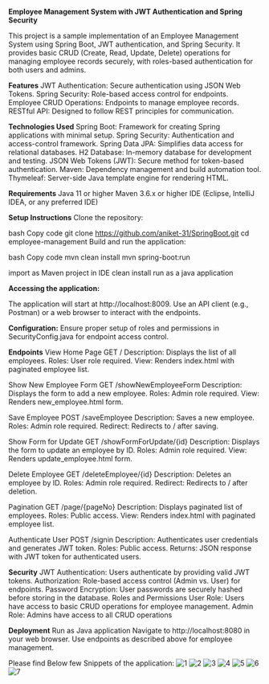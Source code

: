 **Employee Management System with JWT Authentication and Spring Security**

This project is a sample implementation of an Employee Management System using Spring Boot, JWT authentication, and Spring Security. It provides basic CRUD (Create, Read, Update, Delete) operations for managing employee records securely, with roles-based authentication for both users and admins.

**Features**
JWT Authentication: Secure authentication using JSON Web Tokens.
Spring Security: Role-based access control for endpoints.
Employee CRUD Operations: Endpoints to manage employee records.
RESTful API: Designed to follow REST principles for communication.

**Technologies Used**
Spring Boot: Framework for creating Spring applications with minimal setup.
Spring Security: Authentication and access-control framework.
Spring Data JPA: Simplifies data access for relational databases.
H2 Database: In-memory database for development and testing.
JSON Web Tokens (JWT): Secure method for token-based authentication.
Maven: Dependency management and build automation tool.
Thymeleaf: Server-side Java template engine for rendering HTML.

**Requirements**
Java 11 or higher
Maven 3.6.x or higher
IDE (Eclipse, IntelliJ IDEA, or any preferred IDE)

**Setup Instructions**
Clone the repository:

bash
Copy code
git clone https://github.com/aniket-31/SpringBoot.git
cd employee-management
Build and run the application:

bash
Copy code
mvn clean install
mvn spring-boot:run

import as Maven project in IDE
clean install
run as a java application

**Accessing the application:**

The application will start at http://localhost:8009.
Use an API client (e.g., Postman) or a web browser to interact with the endpoints.

**Configuration:**
Ensure proper setup of roles and permissions in SecurityConfig.java for endpoint access control.

**Endpoints**
View Home Page
GET /
Description: Displays the list of all employees.
Roles: User role required.
View: Renders index.html with paginated employee list.

Show New Employee Form
GET /showNewEmployeeForm
Description: Displays the form to add a new employee.
Roles: Admin role required.
View: Renders new_employee.html form.

Save Employee
POST /saveEmployee
Description: Saves a new employee.
Roles: Admin role required.
Redirect: Redirects to / after saving.

Show Form for Update
GET /showFormForUpdate/{id}
Description: Displays the form to update an employee by ID.
Roles: Admin role required.
View: Renders update_employee.html form.

Delete Employee
GET /deleteEmployee/{id}
Description: Deletes an employee by ID.
Roles: Admin role required.
Redirect: Redirects to / after deletion.

Pagination
GET /page/{pageNo}
Description: Displays paginated list of employees.
Roles: Public access.
View: Renders index.html with paginated employee list.

Authenticate User
POST /signin
Description: Authenticates user credentials and generates JWT token.
Roles: Public access.
Returns: JSON response with JWT token for authenticated users.

**Security**
JWT Authentication: Users authenticate by providing valid JWT tokens.
Authorization: Role-based access control (Admin vs. User) for endpoints.
Password Encryption: User passwords are securely hashed before storing in the database.
Roles and Permissions
User Role: Users have access to basic CRUD operations for employee management.
Admin Role: Admins have access to all CRUD operations 

**Deployment**
Run as Java application
Navigate to http://localhost:8080 in your web browser.
Use endpoints as described above for employee management.

Please find Below few Snippets of the application:
![1](https://github.com/aniket-31/SpringBoot/assets/73285098/4dd66b44-0d37-44bb-b88f-4ff1e6f2ae7f)
![2](https://github.com/aniket-31/SpringBoot/assets/73285098/c0164cc8-c113-4111-bae0-84907b4e0107)
![3](https://github.com/aniket-31/SpringBoot/assets/73285098/c714179a-188e-46f0-9e59-f1a76eddb2dd)
![4](https://github.com/aniket-31/SpringBoot/assets/73285098/59e13bdc-cc43-472c-a9d6-caf6e4b736b8)
![5](https://github.com/aniket-31/SpringBoot/assets/73285098/abd6a2ab-dc16-4dde-b21c-3ab42dbcfa00)
![6](https://github.com/aniket-31/SpringBoot/assets/73285098/ea740192-66b4-41cf-9cbe-964ae724cc64)
![7](https://github.com/aniket-31/SpringBoot/assets/73285098/380c47e0-7473-432f-a8e2-47ce81edc8f6)








